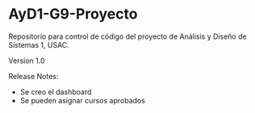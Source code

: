 # AyD1-G9-Proyecto
Repositorio para control de código del proyecto de Análisis y Diseño de Sistemas 1, USAC.

Version 1.0

Release Notes:

* Se creo el dashboard
* Se pueden asignar cursos aprobados
